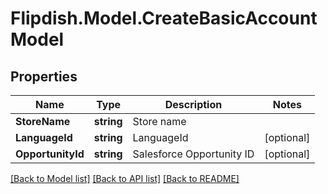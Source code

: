 # Flipdish.Model.CreateBasicAccountModel
## Properties

Name | Type | Description | Notes
------------ | ------------- | ------------- | -------------
**StoreName** | **string** | Store name | 
**LanguageId** | **string** | LanguageId | [optional] 
**OpportunityId** | **string** | Salesforce Opportunity ID | [optional] 

[[Back to Model list]](../README.md#documentation-for-models) [[Back to API list]](../README.md#documentation-for-api-endpoints) [[Back to README]](../README.md)

